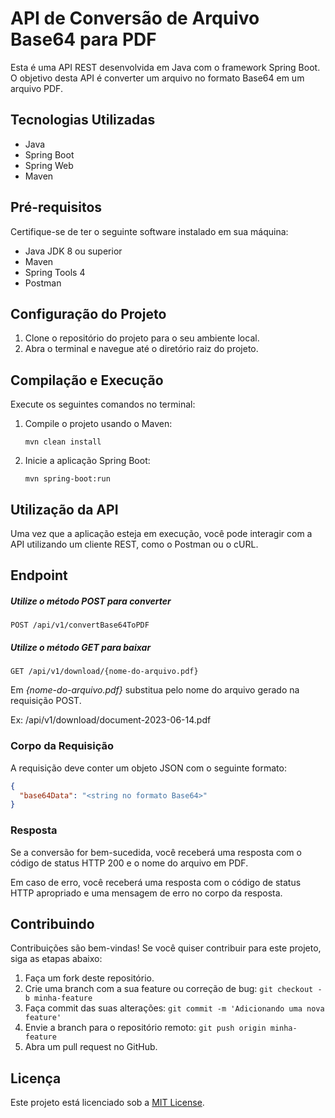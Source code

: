 # API de Conversão de Arquivo Base64 para PDF

Esta é uma API REST desenvolvida em Java com o framework Spring Boot. O objetivo desta API é converter um arquivo no formato Base64 em um arquivo PDF.

## Tecnologias Utilizadas

- Java
- Spring Boot
- Spring Web
- Maven

## Pré-requisitos

Certifique-se de ter o seguinte software instalado em sua máquina:

- Java JDK 8 ou superior
- Maven
- Spring Tools 4
- Postman

## Configuração do Projeto

1. Clone o repositório do projeto para o seu ambiente local.
2. Abra o terminal e navegue até o diretório raiz do projeto.

## Compilação e Execução

Execute os seguintes comandos no terminal:

1. Compile o projeto usando o Maven:
   ```
   mvn clean install
   ```

2. Inicie a aplicação Spring Boot:
   ```
   mvn spring-boot:run
   ```

## Utilização da API

Uma vez que a aplicação esteja em execução, você pode interagir com a API utilizando um cliente REST, como o Postman ou o cURL.

## Endpoint

##### Utilize o método POST para converter
```
POST /api/v1/convertBase64ToPDF
```

##### Utilize o método GET para baixar
```
GET /api/v1/download/{nome-do-arquivo.pdf}
```
Em *{nome-do-arquivo.pdf}* substitua pelo nome do arquivo gerado na requisição POST. 

Ex: /api/v1/download/document-2023-06-14.pdf


### Corpo da Requisição

A requisição deve conter um objeto JSON com o seguinte formato:

```json
{
  "base64Data": "<string no formato Base64>"
}
```

### Resposta

Se a conversão for bem-sucedida, você receberá uma resposta com o código de status HTTP 200 e o nome do arquivo em PDF.

Em caso de erro, você receberá uma resposta com o código de status HTTP apropriado e uma mensagem de erro no corpo da resposta.

## Contribuindo

Contribuições são bem-vindas! Se você quiser contribuir para este projeto, siga as etapas abaixo:

1. Faça um fork deste repositório.
2. Crie uma branch com a sua feature ou correção de bug: `git checkout -b minha-feature`
3. Faça commit das suas alterações: `git commit -m 'Adicionando uma nova feature'`
4. Envie a branch para o repositório remoto: `git push origin minha-feature`
5. Abra um pull request no GitHub.

## Licença

Este projeto está licenciado sob a [MIT License](LICENSE.txt).